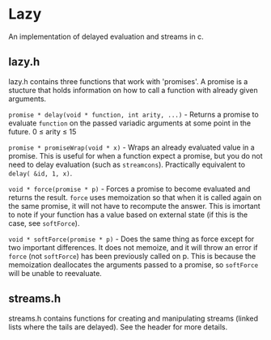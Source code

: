 Lazy
====

An implementation of delayed evaluation and streams in c.


lazy.h
------
lazy.h contains three functions that work with 'promises'. A promise is a stucture that holds information on how to call a function with already given arguments.

`promise * delay(void * function, int arity, ...)` - Returns a promise to evaluate `function` on the passed variadic arguments at some point in the future. 0 ≤ arity ≤ 15

`promise * promiseWrap(void * x)` - Wraps an already evaluated value in a promise. This is useful for when a function expect a promise, but you do not need to delay evaluation (such as `streamcons`). Practically equivalent to `delay( &id, 1, x)`.

`void * force(promise * p)` - Forces a promise to become evaluated and returns the result. `force` uses memoization so that when it is called again on the same promise, it will not have to recompute the answer. This is imortant to note if your function has a value based on external state (if this is the case, see `softForce`).

`void * softForce(promise * p)` - Does the same thing as force except for two important differences. It does not memoize, and it will throw an error if `force` (not `softForce`) has been previously called on p. This is because the memoization deallocates the arguments passed to a promise, so `softForce` will be unable to reevaluate.

streams.h
---------
streams.h contains functions for creating and manipulating streams (linked lists where the tails are delayed).
See the header for more details.
